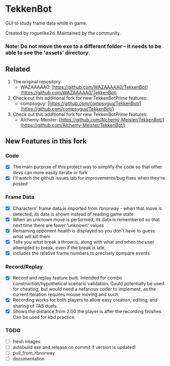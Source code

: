 # TekkenBot

GUI to study frame data while in game.

Created by roguelike2d. Maintained by the community.

### Note: Do not move the exe to a different folder - it needs to be able to see the 'assets' directory.

## Related

1. The original repository:
   - WAZAAAAA0: [https://github.com/WAZAAAAA0/TekkenBot](https://github.com/WAZAAAAA0/TekkenBot)
2. Check out this additional fork for new TekkenBotPrime features:
   - compsyguy: [https://github.com/compsyguy/TekkenBot/](https://github.com/compsyguy/TekkenBot/)
3. Check out this additional fork for new TekkenBotPrime features:
   - Alchemy-Meister: [https://github.com/Alchemy-Meister/TekkenBot/](https://github.com/Alchemy-Meister/TekkenBot/)

## New Features in this fork

### Code

- [x] The main purpose of this project was to simplify the code so that other devs can more easily iterate or fork
- [x] I'll watch the github issues tab for improvements/bug fixes when they're posted

### Frame Data

- [x] Characters' frame data is imported from rbnorway - when that move is detected, its data is shown instead of reading game state
- [x] When an unknown move is performed, its data is remembered so that next time there are fewer 'unknown' values
- [x] Remaining opponent health is displayed so you don't have to guess what will kill them
- [x] Tells you what break a throw is, along with what and when the user attempted to break, even if the break is late.
- [x] Includes the relative frame numbers to precisely compare events.

### Record/Replay

- [x] Record and replay feature built. Intended for combo construction/hypothetical scenario validation. Could potentially be used for cheating, but would need a nefarious coder to implement, as the current iteration requires mouse moving and such.
- [x] Recording works for both players to allow easy creation, editing, and sharing of TAS duels.
- [x] Shows the distance from 2.00 the player is after the recording finishes. Can be used for kbd practice.

### TODO

- [ ] fresh images
- [ ] autobuild exe and release on commit if version is updated!
- [ ] pull_from_rbnorway
- [ ] documentation
